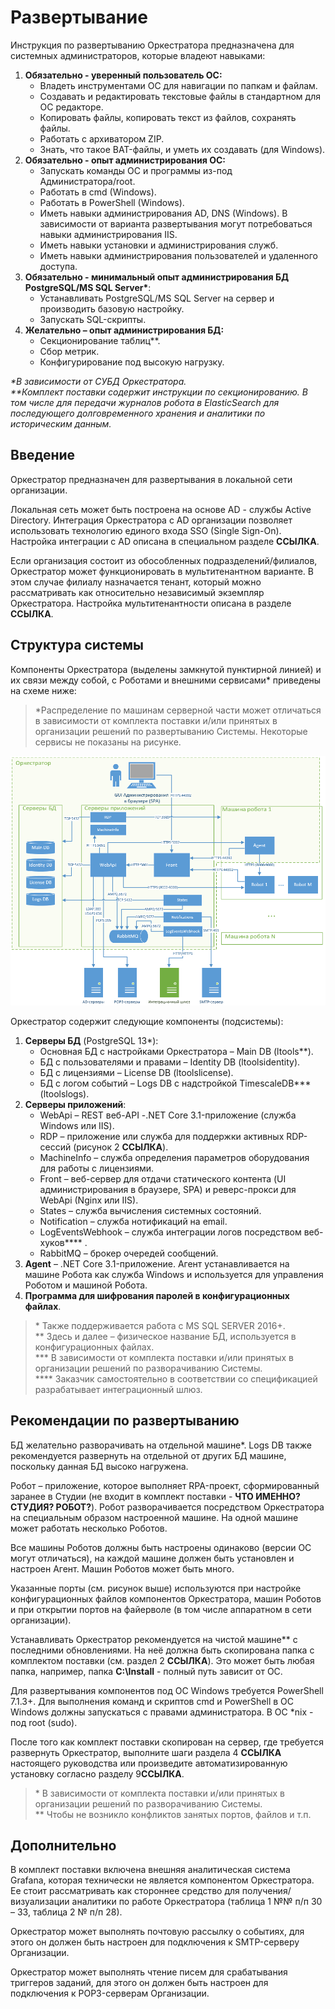 # Развертывание 
Инструкция по развертыванию Оркестратора предназначена для системных администраторов, которые владеют навыками:

1.	**Обязательно - уверенный пользователь ОС:**
    *	Владеть инструментами ОС для навигации по папкам и файлам.
    * Создавать и редактировать текстовые файлы в стандартном для ОС редакторе.
    * Копировать файлы, копировать текст из файлов, сохранять файлы. 
    * Работать с архиватором ZIP.
    * Знать, что такое BAT-файлы, и уметь их создавать (для Windows).
2.	**Обязательно - опыт администрирования ОС:**
    * Запускать команды ОС и программы из-под Администратора/root.
    * Работать в cmd (Windows).
    * Работать в PowerShell (Windows).
    * Иметь навыки администрирования AD, DNS (Windows). В зависимости от варианта развертывания могут потребоваться навыки администрирования IIS.
    * Иметь навыки установки и администрирования служб.
    * Иметь навыки администрирования пользователей и удаленного доступа.
3.	**Обязательно - минимальный опыт администрирования БД PostgreSQL/MS SQL Server\***:
    * Устанавливать PostgreSQL/MS SQL Server на сервер и производить базовую настройку.
    * Запускать SQL-скрипты. 
4. **Желательно – опыт администрирования БД:**
    * Секционирование таблиц**. 
    * Сбор метрик.
    * Конфигурирование под высокую нагрузку.

*\*В зависимости от СУБД Оркестратора.*\
*\*\*Комплект поставки содержит инструкции по секционированию. В том числе для передачи журналов робота в ElasticSearch для последующего долговременного хранения и аналитики по историческим данным.*

## Введение

Оркестратор предназначен для развертывания в локальной сети организации. 

Локальная сеть может быть построена на основе AD - службы Active Directory. Интеграция Оркестратора с AD организации позволяет использовать технологию единого входа SSO (Single Sign-On). Настройка интеграции с AD описана в специальном разделе **ССЫЛКА**. 

Если организация состоит из обособленных подразделений/филиалов, Оркестратор может функционировать в мультитенантном варианте. В этом случае филиалу назначается тенант, который можно рассматривать как относительно независимый экземпляр Оркестратора. Настройка мультитенантности описана в разделе **ССЫЛКА**.

## Структура системы

Компоненты Оркестратора (выделены замкнутой пунктирной линией) и их связи между собой, с Роботами и внешними сервисами\* приведены на схеме ниже: 

> \*Распределение по машинам серверной части может отличаться в зависимости от комплекта поставки и/или принятых в организации решений по развертыванию Системы. Некоторые сервисы не показаны на рисунке.

![](<../../.gitbook/assets/1. Компоненты Орка.png>)

Оркестратор содержит следующие компоненты (подсистемы):

1.	**Серверы БД** (PostgreSQL 13\*):
    * Основная БД с настройками Оркестратора – Main DB (ltools\**).
    * БД с пользователями и правами – Identity DB (ltoolsidentity).
    * БД с лицензиями – License DB (ltoolslicense).
    * БД с логом событий – Logs DB с надстройкой TimescaleDB\*** (ltoolslogs).
2. **Серверы приложений**:
    * WebApi – REST веб-API -.NET Core 3.1-приложение (служба Windows или IIS).
    * RDP – приложение или служба для поддержки активных RDP-сессий (рисунок 2 **ССЫЛКА**).
    * MachineInfo – служба определения параметров оборудования для работы с лицензиями.
    * Front – веб-сервер для отдачи статического контента (UI администрирования в браузере, SPA) и реверс-прокси для WebApi (Nginx или IIS).
    * States – служба вычисления системных состояний.
    * Notification – служба нотификаций на email.
    * LogEventsWebhook – служба интеграции логов посредством веб-хуков\*\*\*\* .
    * RabbitMQ – брокер очередей сообщений.
3. **Agent** – .NET Core 3.1-приложение. Агент устанавливается на машине Робота как служба Windows и используется для управления Роботом и машиной Робота.
4. **Программа для шифрования паролей в конфигурационных файлах**.

> \* Также поддерживается работа с MS SQL SERVER 2016+.\
>  \** Здесь и далее – физическое название БД, используется в конфигурационных файлах.\
>  \*** В зависимости от комплекта поставки и/или принятых в организации решений по разворачиванию Системы.\
>  \**** Заказчик самостоятельно в соответствии со спецификацией разрабатывает интеграционный шлюз.

## Рекомендации по развертыванию

БД желательно разворачивать на отдельной машине\*. Logs DB также рекомендуется развернуть на отдельной от других БД машине, поскольку данная БД высоко нагружена. 

Робот – приложение, которое  выполняет RPA-проект, сформированный заранее в Студии (не входит в комплект поставки - **ЧТО ИМЕННО? СТУДИЯ? РОБОТ?**). Робот разворачивается посредством Оркестратора на специальным образом настроенной машине. На одной машине может работать несколько Роботов. 

Все машины Роботов должны быть настроены одинаково (версии ОС могут отличаться), на каждой машине должен быть установлен и настроен Aгент. Машин Роботов может быть много.

Указанные порты (см. рисунок выше) используются при настройке конфигурационных файлов компонентов Оркестратора, машин Роботов и при открытии портов на файерволе (в том числе аппаратном в сети организации).

Устанавливать Оркестратор рекомендуется на чистой машине\** с последними обновлениями. На неё должна быть скопирована папка с комплектом поставки (см. раздел 2 **ССЫЛКА**). Это может быть любая папка, например, папка **C:\Install** - полный путь зависит от ОС.

Для развертывания компонентов под OC Windows требуется PowerShell 7.1.3+. Для выполнения команд и скриптов cmd и PowerShell в ОС Windows должны запускаться с правами администратора. В OC \*nix - под root (sudo).

После того как комплект поставки скопирован на сервер, где требуется развернуть Оркестратор, выполните шаги раздела 4 **ССЫЛКА** настоящего руководства или произведите автоматизированную установку согласно разделу 9**ССЫЛКА**.

> \* В зависимости от комплекта поставки и/или принятых в организации решений по разворачиванию Системы.\
> \** Чтобы не возникло конфликтов занятых портов, файлов и т.п.

## Дополнительно

В комплект поставки включена внешняя аналитическая система Grafana, которая технически не является компонентом Оркестратора. Ее стоит рассматривать как стороннее средство для получения/визуализации аналитики по работе Оркестратора (таблица 1 №№ п/п 30 – 33, таблица 2 № п/п 28).

Оркестратор может выполнять почтовую рассылку о событиях, для этого он должен быть настроен для подключения к SMTP-серверу Организации.

Оркестратор может выполнять чтение писем для срабатывания триггеров заданий, для этого он должен быть настроен для подключения к POP3-серверам Организации.


